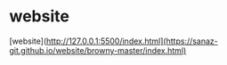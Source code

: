 # website

[website](http://127.0.0.1:5500/index.html](https://sanaz-git.github.io/website/browny-master/index.html)
